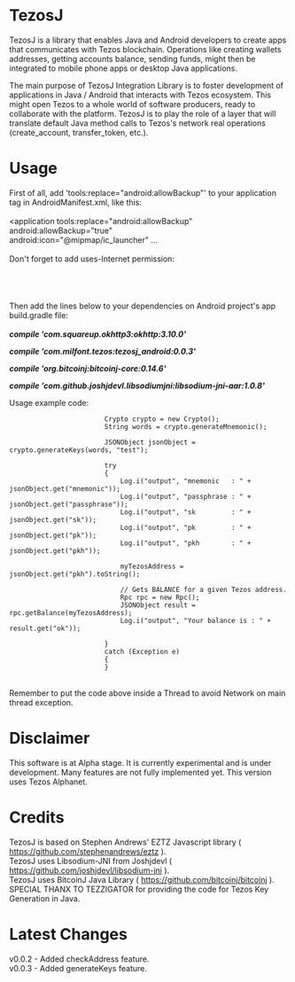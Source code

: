 # TezosJ
TezosJ is a library that enables Java and Android developers to create apps that communicates with Tezos blockchain.
Operations like creating wallets addresses, getting accounts balance, sending funds, might then be integrated to mobile phone apps
or desktop Java applications.

The main purpose of TezosJ Integration Library is to foster development of applications in Java / Android that interacts
with Tezos ecosystem. This might open Tezos to a whole world of software producers, ready to collaborate with the platform.
TezosJ is to play the role of a layer that will translate default Java method calls to Tezos's network real operations
(create_account, transfer_token, etc.).

# Usage

First of all, add 'tools:replace="android:allowBackup"' to your application tag in AndroidManifest.xml, like this:  &nbsp;  
  &nbsp;  
   <application tools:replace="android:allowBackup"  &nbsp;  
           android:allowBackup="true"  &nbsp;  
           android:icon="@mipmap/ic_launcher" ...  &nbsp;  
          &nbsp;  
Don't forget to add uses-Internet permission:  &nbsp;  
  &nbsp;  
   <uses-permission android:name="android.permission.INTERNET" />  &nbsp;  
  &nbsp;  
  &nbsp;  
Then add the lines below to your dependencies on Android project's app build.gradle file:  &nbsp;  
  &nbsp;  
***compile 'com.squareup.okhttp3:okhttp:3.10.0'***

***compile 'com.milfont.tezos:tezosj_android:0.0.3'***

***compile 'org.bitcoinj:bitcoinj-core:0.14.6'***

***compile 'com.github.joshjdevl.libsodiumjni:libsodium-jni-aar:1.0.8'***



Usage example code:

```
                        Crypto crypto = new Crypto();
                        String words = crypto.generateMnemonic();

                        JSONObject jsonObject = crypto.generateKeys(words, "test");

                        try
                        {
                            Log.i("output", "mnemonic   : " + jsonObject.get("mnemonic"));
                            Log.i("output", "passphrase : " + jsonObject.get("passphrase"));
                            Log.i("output", "sk         : " + jsonObject.get("sk"));
                            Log.i("output", "pk         : " + jsonObject.get("pk"));
                            Log.i("output", "pkh        : " + jsonObject.get("pkh"));

                            myTezosAddress = jsonObject.get("pkh").toString();

                            // Gets BALANCE for a given Tezos address.
                            Rpc rpc = new Rpc();
                            JSONObject result = rpc.getBalance(myTezosAddress);
                            Log.i("output", "Your balance is : " + result.get("ok"));

                        }
                        catch (Exception e)
                        {
                        }
```
  &nbsp;  
Remember to put the code above inside a Thread to avoid Network on main thread exception.  &nbsp;  


# Disclaimer

This software is at Alpha stage. It is currently experimental and is under development.
Many features are not fully implemented yet. This version uses Tezos Alphanet.

# Credits

TezosJ is based on Stephen Andrews' EZTZ Javascript library ( https://github.com/stephenandrews/eztz ).  &nbsp;  
TezosJ uses Libsodium-JNI from Joshjdevl ( https://github.com/joshjdevl/libsodium-jni ).  &nbsp;  
TezosJ uses BitcoinJ Java Library ( https://github.com/bitcoinj/bitcoinj ).  &nbsp;  
SPECIAL THANX TO TEZZIGATOR for providing the code for Tezos Key Generation in Java.  &nbsp;  

# Latest Changes

v0.0.2 - Added checkAddress feature.  &nbsp;  
v0.0.3 - Added generateKeys feature.



